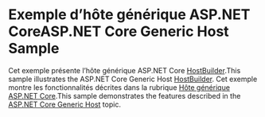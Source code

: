 # <a name="aspnet-core-generic-host-sample"></a><span data-ttu-id="93116-101">Exemple d’hôte générique ASP.NET Core</span><span class="sxs-lookup"><span data-stu-id="93116-101">ASP.NET Core Generic Host Sample</span></span>

<span data-ttu-id="93116-102">Cet exemple présente l’hôte générique ASP.NET Core [HostBuilder](https://docs.microsoft.com/dotnet/api/microsoft.extensions.hosting.ihostedservice).</span><span class="sxs-lookup"><span data-stu-id="93116-102">This sample illustrates the ASP.NET Core Generic Host [HostBuilder](https://docs.microsoft.com/dotnet/api/microsoft.extensions.hosting.ihostedservice).</span></span> <span data-ttu-id="93116-103">Cet exemple montre les fonctionnalités décrites dans la rubrique [Hôte générique ASP.NET Core](https://docs.microsoft.com/aspnet/core/fundamentals/host/generic-host).</span><span class="sxs-lookup"><span data-stu-id="93116-103">This sample demonstrates the features described in the [ASP.NET Core Generic Host](https://docs.microsoft.com/aspnet/core/fundamentals/host/generic-host) topic.</span></span>
